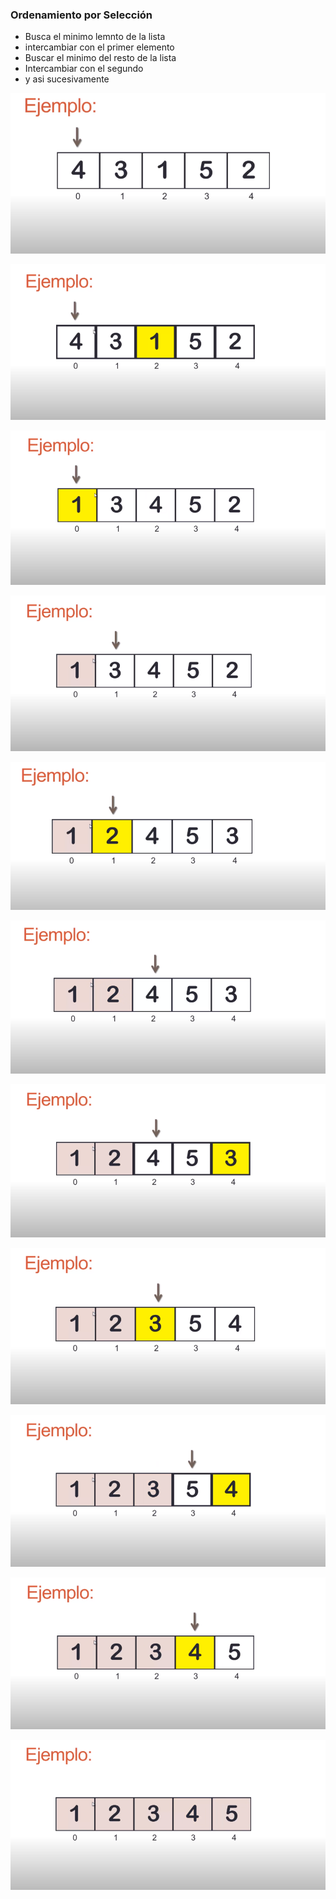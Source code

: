 ###  Ordenamiento por Selección

- Busca el minimo lemnto de la lista
- intercambiar con el primer elemento
- Buscar el minimo del resto de la lista
- Intercambiar con el segundo
- y asi sucesivamente

![c++](./images/1.png) 

![c++](./images/2.png) 
 
![c++](./images/3.png) 
 
![c++](./images/4.png) 

![c++](./images/5.png)  

![c++](./images/6.png) 
 
![c++](./images/7.png) 
 
![c++](./images/8.png) 

![c++](./images/9.png) 

![c++](./images/10.png) 

![c++](./images/11.png) 
